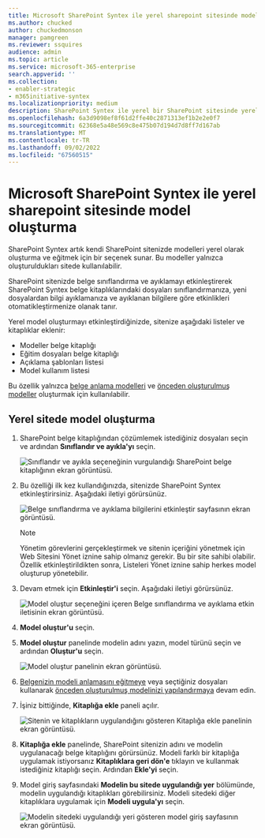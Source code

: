 ```yaml
---
title: Microsoft SharePoint Syntex ile yerel sharepoint sitesinde model oluşturma
ms.author: chucked
author: chuckedmonson
manager: pamgreen
ms.reviewer: ssquires
audience: admin
ms.topic: article
ms.service: microsoft-365-enterprise
search.appverid: ''
ms.collection:
- enabler-strategic
- m365initiative-syntex
ms.localizationpriority: medium
description: SharePoint Syntex ile yerel bir SharePoint sitesinde yerel model oluşturmayı öğrenin.
ms.openlocfilehash: 6a3d9098ef8f61d2ffe40c2871313ef1b2e2e0f7
ms.sourcegitcommit: 62368e5a48e569c8e475b07d194d7d8ff7d167ab
ms.translationtype: MT
ms.contentlocale: tr-TR
ms.lasthandoff: 09/02/2022
ms.locfileid: "67560515"
---
```

# <a name="create-a-model-on-a-local-sharepoint-site-with-microsoft-sharepoint-syntex"></a>Microsoft SharePoint Syntex ile yerel sharepoint sitesinde model oluşturma

SharePoint Syntex artık kendi SharePoint sitenizde modelleri yerel olarak oluşturma ve eğitmek için bir seçenek sunar. Bu modeller yalnızca oluşturuldukları sitede kullanılabilir. 

SharePoint sitenizde belge sınıflandırma ve ayıklamayı etkinleştirerek SharePoint Syntex belge kitaplıklarındaki dosyaları sınıflandırmanıza, yeni dosyalardan bilgi ayıklamanıza ve ayıklanan bilgilere göre etkinlikleri otomatikleştirmenize olanak tanır.

Yerel model oluşturmayı etkinleştirdiğinizde, sitenize aşağıdaki listeler ve kitaplıklar eklenir:

- Modeller belge kitaplığı
- Eğitim dosyaları belge kitaplığı
- Açıklama şablonları listesi
- Model kullanım listesi

Bu özellik yalnızca [belge anlama modelleri](apply-a-model.md) ve [önceden oluşturulmuş modeller](prebuilt-models.md) oluşturmak için kullanılabilir. 

## <a name="create-a-model-on-a-local-site"></a>Yerel sitede model oluşturma

1. SharePoint belge kitaplığından çözümlemek istediğiniz dosyaları seçin ve ardından **Sınıflandır ve ayıkla'yı** seçin.

    ![Sınıflandır ve ayıkla seçeneğinin vurgulandığı SharePoint belge kitaplığının ekran görüntüsü.](../media/content-understanding/local-model-classify-and-extract-option.png) 

2. Bu özelliği ilk kez kullandığınızda, sitenizde SharePoint Syntex etkinleştirirsiniz. Aşağıdaki iletiyi görürsünüz.

    ![Belge sınıflandırma ve ayıklama bilgilerini etkinleştir sayfasının ekran görüntüsü.](../media/content-understanding/local-model-first-run-activate-message.png) 

    > [!NOTE]
    > Yönetim görevlerini gerçekleştirmek ve sitenin içeriğini yönetmek için Web Sitesini Yönet iznine sahip olmanız gerekir. Bu bir site sahibi olabilir. Özellik etkinleştirildikten sonra, Listeleri Yönet iznine sahip herkes model oluşturup yönetebilir.

3. Devam etmek için **Etkinleştir'i** seçin. Aşağıdaki iletiyi görürsünüz.

    ![Model oluştur seçeneğini içeren Belge sınıflandırma ve ayıklama etkin iletisinin ekran görüntüsü.](../media/content-understanding/local-model-activated-message.png) 

4. **Model oluştur'u** seçin.

5. **Model oluştur** panelinde modelin adını yazın, model türünü seçin ve ardından **Oluştur'u** seçin.

    ![Model oluştur panelinin ekran görüntüsü.](../media/content-understanding/local-model-create-a-model.png) 

6. [Belgenizin modeli anlamasını eğitmeye](apply-a-model.md) veya seçtiğiniz dosyaları kullanarak [önceden oluşturulmuş modelinizi yapılandırmaya](prebuilt-models.md) devam edin.

7. İşiniz bittiğinde, **Kitaplığa ekle** paneli açılır.

    ![Sitenin ve kitaplıkların uygulandığını gösteren Kitaplığa ekle panelinin ekran görüntüsü.](../media/content-understanding/local-model-add-to-library-panel.png) 

8. **Kitaplığa ekle** panelinde, SharePoint sitenizin adını ve modelin uygulanacağı belge kitaplığını görürsünüz. Modeli farklı bir kitaplığa uygulamak istiyorsanız **Kitaplıklara geri dön'e** tıklayın ve kullanmak istediğiniz kitaplığı seçin. Ardından **Ekle'yi** seçin.

9. Model giriş sayfasındaki **Modelin bu sitede uygulandığı yer** bölümünde, modelin uygulandığı kitaplıkları görebilirsiniz. Modeli sitedeki diğer kitaplıklara uygulamak için **Modeli uygula'yı** seçin. 

    ![Modelin sitedeki uygulandığı yeri gösteren model giriş sayfasının ekran görüntüsü.](../media/content-understanding/local-model-home-page.png) 


